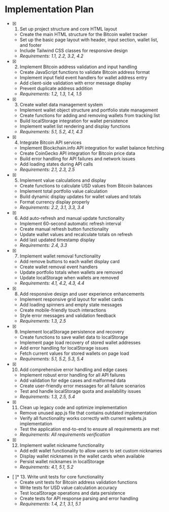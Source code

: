 # Implementation Plan

- [x] 1. Set up project structure and core HTML layout
  - Create the main HTML structure for the Bitcoin wallet tracker
  - Set up the basic page layout with header, input section, wallet list, and footer
  - Include Tailwind CSS classes for responsive design
  - _Requirements: 1.1, 2.2, 3.2, 4.2_

- [x] 2. Implement Bitcoin address validation and input handling
  - Create JavaScript functions to validate Bitcoin address format
  - Implement input field event handlers for wallet address entry
  - Add client-side validation with error message display
  - Prevent duplicate address addition
  - _Requirements: 1.2, 1.3, 1.4, 1.5_

- [x] 3. Create wallet data management system
  - Implement wallet object structure and portfolio state management
  - Create functions for adding and removing wallets from tracking list
  - Build localStorage integration for wallet persistence
  - Implement wallet list rendering and display functions
  - _Requirements: 5.1, 5.2, 4.1, 4.3_

- [x] 4. Integrate Bitcoin API services
  - Implement Blockchain.info API integration for wallet balance fetching
  - Create CoinGecko API integration for Bitcoin price data
  - Build error handling for API failures and network issues
  - Add loading states during API calls
  - _Requirements: 2.1, 2.3, 2.5_

- [x] 5. Implement value calculations and display
  - Create functions to calculate USD values from Bitcoin balances
  - Implement total portfolio value calculation
  - Build dynamic display updates for wallet values and totals
  - Format currency display properly
  - _Requirements: 2.2, 3.1, 3.3, 3.4_

- [x] 6. Add auto-refresh and manual update functionality
  - Implement 60-second automatic refresh interval
  - Create manual refresh button functionality
  - Update wallet values and recalculate totals on refresh
  - Add last updated timestamp display
  - _Requirements: 2.4, 3.3_

- [x] 7. Implement wallet removal functionality
  - Add remove buttons to each wallet display card
  - Create wallet removal event handlers
  - Update portfolio totals when wallets are removed
  - Update localStorage when wallets are removed
  - _Requirements: 4.1, 4.2, 4.3, 4.4_

- [x] 8. Add responsive design and user experience enhancements
  - Implement responsive grid layout for wallet cards
  - Add loading spinners and empty state messages
  - Create mobile-friendly touch interactions
  - Style error messages and validation feedback
  - _Requirements: 1.3, 2.5_

- [x] 9. Implement localStorage persistence and recovery
  - Create functions to save wallet data to localStorage
  - Implement page load recovery of stored wallet addresses
  - Add error handling for localStorage issues
  - Fetch current values for stored wallets on page load
  - _Requirements: 5.1, 5.2, 5.3, 5.4_

- [x] 10. Add comprehensive error handling and edge cases
  - Implement robust error handling for all API failures
  - Add validation for edge cases and malformed data
  - Create user-friendly error messages for all failure scenarios
  - Test and handle localStorage quota and availability issues
  - _Requirements: 1.3, 2.5, 5.4_

- [x] 11. Clean up legacy code and optimize implementation
  - Remove unused app.js file that contains outdated implementation
  - Verify all functionality works correctly with current wallets.js implementation
  - Test the application end-to-end to ensure all requirements are met
  - _Requirements: All requirements verification_

- [x] 12. Implement wallet nickname functionality


  - Add edit wallet functionality to allow users to set custom nicknames
  - Display wallet nicknames in the wallet cards when available
  - Persist wallet nicknames in localStorage
  - _Requirements: 4.1, 5.1, 5.2_

- [ ]* 13. Write unit tests for core functionality
  - Create unit tests for Bitcoin address validation functions
  - Write tests for USD value calculation accuracy
  - Test localStorage operations and data persistence
  - Create tests for API response parsing and error handling
  - _Requirements: 1.4, 2.1, 3.1, 5.1_
